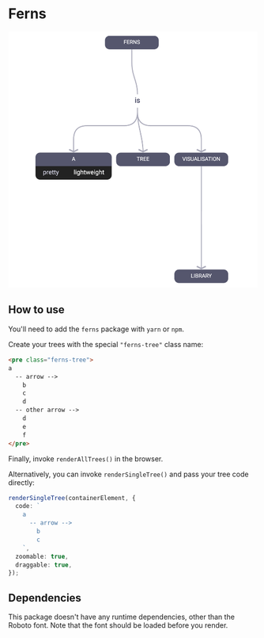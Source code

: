 # Ferns

[![Screenshot](./screenshot.png)](https://codesandbox.io/s/competent-resonance-hoeeu?file=/index.html)

## How to use

You'll need to add the `ferns` package with `yarn` or `npm`.

Create your trees with the special `"ferns-tree"` class name:

```html
<pre class="ferns-tree">
a
  -- arrow -->
    b
    c
    d
  -- other arrow -->
    d
    e
    f
</pre>
```

Finally, invoke `renderAllTrees()` in the browser.

Alternatively, you can invoke `renderSingleTree()` and pass your tree code directly:

```typescript
renderSingleTree(containerElement, {
  code: `
    a
      -- arrow -->
        b
        c
    `,
  zoomable: true,
  draggable: true,
});
```

## Dependencies

This package doesn't have any runtime dependencies, other than the Roboto font. Note that the font should be loaded before you render.
